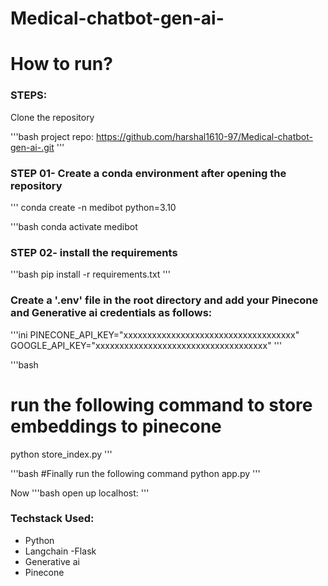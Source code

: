 # Medical-chatbot-gen-ai-


# How to run?
### STEPS:

Clone the repository

'''bash
project repo: https://github.com/harshal1610-97/Medical-chatbot-gen-ai-.git
'''

### STEP 01- Create a conda environment after opening the repository

'''
conda create -n medibot python=3.10

'''bash
conda activate medibot

### STEP 02- install the requirements
'''bash
pip install -r requirements.txt
'''

### Create a '.env' file in the root directory and add your Pinecone and Generative ai credentials as follows:

'''ini
PINECONE_API_KEY="xxxxxxxxxxxxxxxxxxxxxxxxxxxxxxxxxxxx"
GOOGLE_API_KEY="xxxxxxxxxxxxxxxxxxxxxxxxxxxxxxxxxxxx"
'''

'''bash
# run the following command to store embeddings to pinecone 
python store_index.py
'''

'''bash
#Finally run the following command 
python app.py
'''

Now
'''bash
open up localhost:
'''


### Techstack Used:

- Python
- Langchain
-Flask
- Generative ai
- Pinecone
